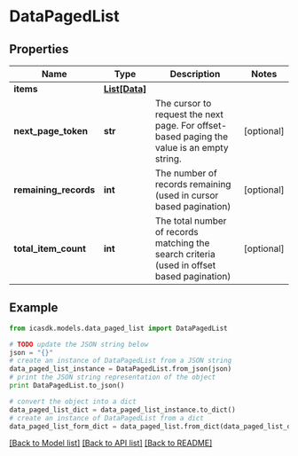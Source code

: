 # DataPagedList


## Properties
Name | Type | Description | Notes
------------ | ------------- | ------------- | -------------
**items** | [**List[Data]**](Data.md) |  | 
**next_page_token** | **str** | The cursor to request the next page. For offset-based paging the value is an empty string. | [optional] 
**remaining_records** | **int** | The number of records remaining (used in cursor based pagination) | [optional] 
**total_item_count** | **int** | The total number of records matching the search criteria (used in offset based pagination) | [optional] 

## Example

```python
from icasdk.models.data_paged_list import DataPagedList

# TODO update the JSON string below
json = "{}"
# create an instance of DataPagedList from a JSON string
data_paged_list_instance = DataPagedList.from_json(json)
# print the JSON string representation of the object
print DataPagedList.to_json()

# convert the object into a dict
data_paged_list_dict = data_paged_list_instance.to_dict()
# create an instance of DataPagedList from a dict
data_paged_list_form_dict = data_paged_list.from_dict(data_paged_list_dict)
```
[[Back to Model list]](../README.md#documentation-for-models) [[Back to API list]](../README.md#documentation-for-api-endpoints) [[Back to README]](../README.md)


